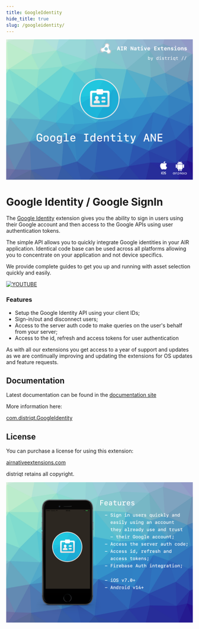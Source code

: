 ```yaml
---
title: GoogleIdentity
hide_title: true
slug: /googleidentity/
---
```


![](images/hero.png)

# Google Identity / Google SignIn

The [Google Identity](http://airnativeextensions.com/extension/com.distriqt.GoogleIdentity) extension
gives you the ability to sign in users using their Google account and then access to the Google APIs
using user authentication tokens.

The simple API allows you to quickly integrate Google identities in your AIR application. Identical
code base can be used across all platforms allowing you to concentrate on your application and not
device specifics.

We provide complete guides to get you up and running with asset selection quickly and easily.

[![YOUTUBE](https://img.youtube.com/vi/-26DGO_E1ds/0.jpg)](https://www.youtube.com/watch?v=-26DGO_E1ds)

### Features

- Setup the Google Identity API using your client IDs;
- Sign-in/out and disconnect users;
- Access to the server auth code to make queries on the user's behalf from your server;
- Access to the id, refresh and access tokens for user authentication

As with all our extensions you get access to a year of support and updates as we are continually
improving and updating the extensions for OS updates and feature requests.

## Documentation

Latest documentation can be found in the [documentation site](https://docs.airnativeextensions.com/docs/googleidentity/)

More information here:

[com.distriqt.GoogleIdentity](https://airnativeextensions.com/extension/com.distriqt.GoogleIdentity)

## License

You can purchase a license for using this extension:

[airnativeextensions.com](https://airnativeextensions.com/)

distriqt retains all copyright.

![](images/promo.png)
